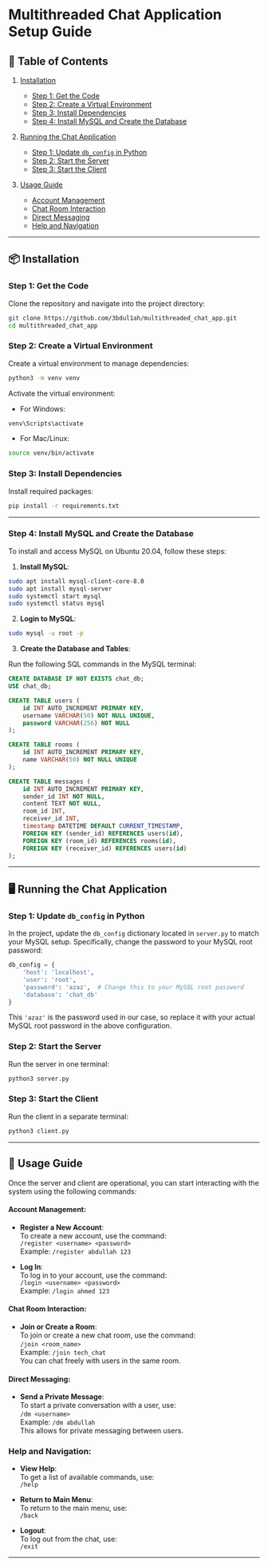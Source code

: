 # Multithreaded Chat Application Setup Guide

## 📑 Table of Contents
1. [Installation](#-installation)
    - [Step 1: Get the Code](#step-1-get-the-code)
    - [Step 2: Create a Virtual Environment](#step-2-create-a-virtual-environment)
    - [Step 3: Install Dependencies](#step-3-install-dependencies)
    - [Step 4: Install MySQL and Create the Database](#step-4-install-mysql-and-create-the-database)

2. [Running the Chat Application](#-running-the-chat-application)
    - [Step 1: Update `db_config` in Python](#step-1-update-db_config-in-python)
    - [Step 2: Start the Server](#step-2-start-the-server)
    - [Step 3: Start the Client](#step-3-start-the-client)
3. [Usage Guide](#-usage-guide)
    - [Account Management](#account-management)
    - [Chat Room Interaction](#chat-room-interaction)
    - [Direct Messaging](#direct-messaging)
    - [Help and Navigation](#help-and-navigation)

---

## 📦 Installation

### Step 1: Get the Code

Clone the repository and navigate into the project directory:

```bash
git clone https://github.com/3bdul1ah/multithreaded_chat_app.git
cd multithreaded_chat_app
```

### Step 2: Create a Virtual Environment

Create a virtual environment to manage dependencies:

```bash
python3 -m venv venv
```

Activate the virtual environment:

- For Windows:

```bash
venv\Scripts\activate
```

- For Mac/Linux:

```bash
source venv/bin/activate
```

### Step 3: Install Dependencies

Install required packages:

```bash
pip install -r requirements.txt
```

---

### Step 4: Install MySQL and Create the Database

To install and access MySQL on Ubuntu 20.04, follow these steps:

1. **Install MySQL**:

```bash
sudo apt install mysql-client-core-8.0
sudo apt install mysql-server
sudo systemctl start mysql
sudo systemctl status mysql
```

2. **Login to MySQL**:

```bash
sudo mysql -u root -p
```

3. **Create the Database and Tables**:

Run the following SQL commands in the MySQL terminal:

```sql
CREATE DATABASE IF NOT EXISTS chat_db;
USE chat_db;

CREATE TABLE users (
    id INT AUTO_INCREMENT PRIMARY KEY,
    username VARCHAR(50) NOT NULL UNIQUE,
    password VARCHAR(256) NOT NULL
);

CREATE TABLE rooms (
    id INT AUTO_INCREMENT PRIMARY KEY,
    name VARCHAR(50) NOT NULL UNIQUE
);

CREATE TABLE messages (
    id INT AUTO_INCREMENT PRIMARY KEY,
    sender_id INT NOT NULL,
    content TEXT NOT NULL,
    room_id INT,
    receiver_id INT,
    timestamp DATETIME DEFAULT CURRENT_TIMESTAMP,
    FOREIGN KEY (sender_id) REFERENCES users(id),
    FOREIGN KEY (room_id) REFERENCES rooms(id),
    FOREIGN KEY (receiver_id) REFERENCES users(id)
);
```

---

## 🖥 Running the Chat Application

### Step 1: Update `db_config` in Python

In the project, update the `db_config` dictionary located in `server.py` to match your MySQL setup. Specifically, change the password to your MySQL root password:

```python
db_config = {
    'host': 'localhost',
    'user': 'root',
    'password': 'azaz',  # Change this to your MySQL root password
    'database': 'chat_db'
}
```

This `'azaz'` is the password used in our case, so replace it with your actual MySQL root password in the above configuration.

### Step 2: Start the Server

Run the server in one terminal:

```bash
python3 server.py
```

### Step 3: Start the Client

Run the client in a separate terminal:

```bash
python3 client.py
```

---

## 🌟 Usage Guide

Once the server and client are operational, you can start interacting with the system using the following commands:

#### **Account Management:**

- **Register a New Account**:  
  To create a new account, use the command:  
  `/register <username> <password>`  
  Example: `/register abdullah 123`

- **Log In**:  
  To log in to your account, use the command:  
  `/login <username> <password>`  
  Example: `/login ahmed 123`

#### **Chat Room Interaction:**

- **Join or Create a Room**:  
  To join or create a new chat room, use the command:  
  `/join <room_name>`  
  Example: `/join tech_chat`  
  You can chat freely with users in the same room.

#### **Direct Messaging:**

- **Send a Private Message**:  
  To start a private conversation with a user, use:  
  `/dm <username>`  
  Example: `/dm abdullah`  
  This allows for private messaging between users.

### **Help and Navigation:**

- **View Help**:  
  To get a list of available commands, use:  
  `/help`

- **Return to Main Menu**:  
  To return to the main menu, use:  
  `/back`

- **Logout**:  
  To log out from the chat, use:  
  `/exit`

---
